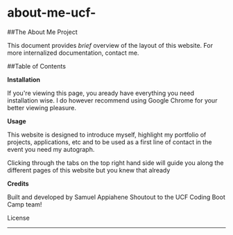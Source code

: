 # about-me-ucf-

##The About Me Project

This document provides *brief* overview of the layout of this website. For more internalized documentation, contact me.

##Table of Contents

**Installation**

If you're viewing this page, you aready have everything you need installation wise. I do however recommend using Google Chrome for your better viewing pleasure.

**Usage**

This website is designed to introduce myself, highlight my portfolio of projects, applications, etc and to be used as a first line of contact in the event you need my autograph.

Clicking through the tabs on the top right hand side will guide you along the different pages of this website but you knew that already

**Credits**

Built and developed by Samuel Appiahene
Shoutout to the UCF Coding Boot Camp team!

License
*********


